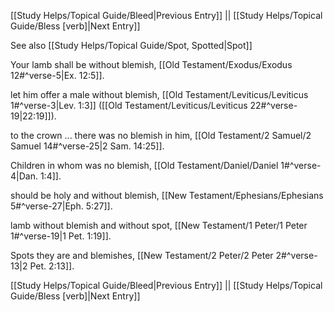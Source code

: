 [[Study Helps/Topical Guide/Bleed|Previous Entry]]  ||  [[Study Helps/Topical Guide/Bless [verb]|Next Entry]]

 See also [[Study Helps/Topical Guide/Spot, Spotted|Spot]]

 Your lamb shall be without blemish, [[Old Testament/Exodus/Exodus 12#^verse-5|Ex. 12:5]].

 let him offer a male without blemish, [[Old Testament/Leviticus/Leviticus 1#^verse-3|Lev. 1:3]] ([[Old Testament/Leviticus/Leviticus 22#^verse-19|22:19]]).

 to the crown ... there was no blemish in him, [[Old Testament/2 Samuel/2 Samuel 14#^verse-25|2 Sam. 14:25]].

 Children in whom was no blemish, [[Old Testament/Daniel/Daniel 1#^verse-4|Dan. 1:4]].

 should be holy and without blemish, [[New Testament/Ephesians/Ephesians 5#^verse-27|Eph. 5:27]].

 lamb without blemish and without spot, [[New Testament/1 Peter/1 Peter 1#^verse-19|1 Pet. 1:19]].

 Spots they are and blemishes, [[New Testament/2 Peter/2 Peter 2#^verse-13|2 Pet. 2:13]].

[[Study Helps/Topical Guide/Bleed|Previous Entry]]  ||  [[Study Helps/Topical Guide/Bless [verb]|Next Entry]]